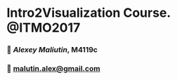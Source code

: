 # Intro2Visualization Course. @ITMO2017
### :wine_glass: *Alexey Maliutin*, M4119c
### :e-mail: malutin.alex@gmail.com
